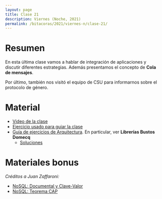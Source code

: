 ```yaml
---
layout: page
title: Clase 21
description: Viernes (Noche, 2021)
permalink: /bitacoras/2021/viernes-n/clase-21/
---
```


# Resumen

En esta última clase vamos a hablar de integración de aplicaciones y discutir diferentes estrategias. Además presentamos el concepto de **Cola de mensajes**.

Por último, también nos visitó el equipo de CSU para informarnos sobre el protocolo de género.

# Material

- [Video de la clase](https://us02web.zoom.us/rec/share/GpWUSE5mGSU4gQSnSgtO7PBQ-k3JEh7xxr-UoUw3evoowsiZcVlzBOd_FL8hxPvC.6nXFYZdPPIsCXc0Y)
- [Ejercicio usado para guiar la clase](https://github.com/flbulgarelli/integration_patterns)
- [Guía de ejercicios de Arquitectura](https://docs.google.com/document/d/1snIOX5rNp3kwEkWF3R04-KuujUbMTOz1wanl3Rut0Ts/edit?usp=sharing). En particular, ver **Librerías Bustos Domecq**
    - [Soluciones](https://drive.google.com/drive/folders/1mI6cDlBqdsmv_tp-BTXqCVhTFplpylN6)

# Materiales bonus

_Créditos a Juan Zaffaroni:_

- [NoSQL: Documental y Clave-Valor](https://drive.google.com/file/d/0B27PgUCCYOICWmhRX3RHdWtGUk0/view)
- [NoSQL: Teorema CAP](https://drive.google.com/file/d/0B27PgUCCYOICWmhRX3RHdWtGUk0/view)
